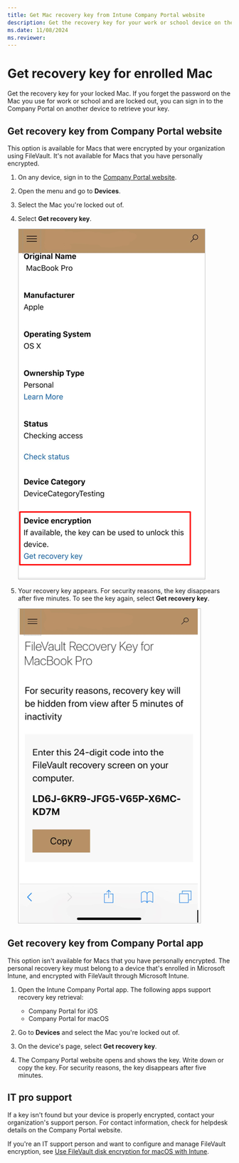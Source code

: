 ```yaml
---
title: Get Mac recovery key from Intune Company Portal website
description: Get the recovery key for your work or school device on the Company portal website.
ms.date: 11/08/2024
ms.reviewer:
---
```


# Get recovery key for enrolled Mac

Get the recovery key for your locked Mac. If you forget the password on the Mac you use for work or school and are locked out, you can sign in to the Company Portal on another device to retrieve your key.

## Get recovery key from Company Portal website

This option is available for Macs that were encrypted by your organization using FileVault. It's not available for Macs that you have personally encrypted.

1. On any device, sign in to the [Company Portal website](https://portal.manage.microsoft.com).
1. Open the menu and go to **Devices**.
1. Select the Mac you're locked out of.
1. Select **Get recovery key**.

    ![Screenshot of Company Portal website, highlighting Get recovery key section.](./media/get-recovery-key-cpweb/1907-recovery2-cpweb-intune.PNG)

1. Your recovery key appears. For security reasons, the key disappears after five minutes. To see the key again, select **Get recovery key**.

    ![Screenshot of Company Portal website, showing recovery key.](./media/get-recovery-key-cpweb/1907-recovery-cpweb-intune.PNG)

## Get recovery key from Company Portal app

This option isn't available for Macs that you have personally encrypted. The personal recovery key must belong to a device that's enrolled in Microsoft Intune, and encrypted with FileVault through Microsoft Intune.

1. Open the Intune Company Portal app. The following apps support recovery key retrieval:

    - Company Portal for iOS
    - Company Portal for macOS

1. Go to **Devices** and select the Mac you're locked out of.
1. On the device's page, select **Get recovery key**.
1. The Company Portal website opens and shows the key. Write down or copy the key. For security reasons, the key disappears after five minutes.

## IT pro support

If a key isn't found but your device is properly encrypted, contact your organization's support person. For contact information, check for helpdesk details on the Company Portal website.

If you're an IT support person and want to configure and manage FileVault encryption, see [Use FileVault disk encryption for macOS with Intune](../protect/encrypt-devices-filevault.md#manage-filevault).
